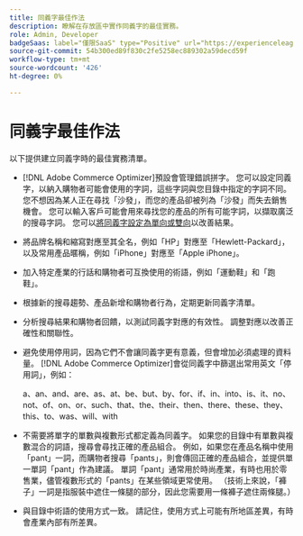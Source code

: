 ```yaml
---
title: 同義字最佳作法
description: 瞭解在存放區中實作同義字的最佳實務。
role: Admin, Developer
badgeSaas: label="僅限SaaS" type="Positive" url="https://experienceleague.adobe.com/en/docs/commerce/user-guides/product-solutions" tooltip="僅適用於Adobe Commerce as a Cloud Service和Adobe Commerce Optimizer專案(Adobe管理的SaaS基礎結構)。"
source-git-commit: 54b300ed89f830c2fe5258ec889302a59decd59f
workflow-type: tm+mt
source-wordcount: '426'
ht-degree: 0%

---
```


# 同義字最佳作法

以下提供建立同義字時的最佳實務清單。

- [!DNL Adobe Commerce Optimizer]預設會管理錯誤拼字。 您可以設定同義字，以納入購物者可能會使用的字詞，這些字詞與您目錄中指定的字詞不同。 您不想因為某人正在尋找「沙發」，而您的產品卻被列為「沙發」而失去銷售機會。 您可以輸入客戶可能會用來尋找您的產品的所有可能字詞，以擷取廣泛的搜尋字詞。 您可以[將同義字設定為單向或雙向](add.md#step-2-define-the-synonym-by-type)以改善結果。

- 將品牌名稱和縮寫對應至其全名，例如「HP」對應至「Hewlett-Packard」，以及常用產品暱稱，例如「iPhone」對應至「Apple iPhone」。

- 加入特定產業的行話和購物者可互換使用的術語，例如「運動鞋」和「跑鞋」。

- 根據新的搜尋趨勢、產品新增和購物者行為，定期更新同義字清單。

- 分析搜尋結果和購物者回饋，以測試同義字對應的有效性。 調整對應以改善正確性和關聯性。

- 避免使用停用詞，因為它們不會讓同義字更有意義，但會增加必須處理的資料量。 [!DNL Adobe Commerce Optimizer]會從同義字中篩選出常用英文「停用詞」，例如：

  a、an、and、are、as、at、be、but、by、for、if、in、into、is、it、no、not、of、on、or、such、that、the、their、then、there、these、they、this、to、was、will、with

- 不需要將單字的單數與複數形式都定義為同義字。 如果您的目錄中有單數與複數混合的詞語，搜尋會尋找正確的產品組合。 例如，如果您在產品名稱中使用「pant」一詞，而購物者搜尋「pants」，則會傳回正確的產品組合，並提供單一單詞「pant」作為建議。 單詞「pant」通常用於時尚產業，有時也用於零售業，儘管複數形式的「pants」在某些領域更常使用。 （技術上來說，「褲子」一詞是指服裝中遮住一條腿的部分，因此您需要用一條褲子遮住兩條腿。）

- 與目錄中術語的使用方式一致。 請記住，使用方式上可能有所地區差異，有時會產業內部有所差異。
